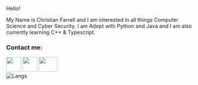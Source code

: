 Hello!

My Name is Christian Farrell and I am interested in all things Computer Science and Cyber Security.
I am Adept with Python and Java and I am also currently learning C++ & Typescript.


### Contact me:

<a href="https://linkedin.com/in/christian-farrell1"><img src="https://companieslogo.com/img/orig/linkedin-2c3012a9.png?t=1700798504" width="40" height="40"/></a>
<a href="https://leetcode.com/CFdefense/"><img src="https://user-images.githubusercontent.com/36547915/97088991-45da5d00-1652-11eb-900f-80d106540f4f.png" width="40" height="40"/></a>
<a href="mailto:CFdefence@gmail.com"><img src="https://upload.wikimedia.org/wikipedia/commons/thumb/7/7e/Gmail_icon_%282020%29.svg/2560px-Gmail_icon_%282020%29.svg.png" width="50" height="40"/></a>
<br/>
![Langs](https://github-readme-stats.vercel.app/api/top-langs/?username=CFdefense&theme=tokyonight)
